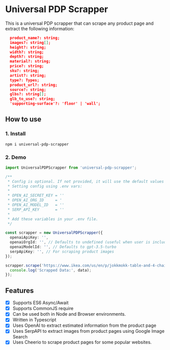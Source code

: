 # Universal PDP Scrapper

This is a universal PDP scrapper that can scrape any product page and extract the following information:

```json
  product_name?: string;
  images?: string[];
  height?: string;
  width?: string;
  depth?: string;
  material?: string;
  price?: string;
  sku?: string;
  artist?: string;
  type?: Types;
  product_url?: string;
  source?: string;
  glbs?: string[];
  glb_to_use?: string;
  'supporting-surface'?: 'floor' | 'wall';
```

## How to use

### 1. Install

```bash
npm i universal-pdp-scrapper
```

### 2. Demo

```ts
import UniversalPDPScrapper from 'universal-pdp-scrapper';

/**
 * Config is optional. If not provided, it will use the default values from environment variables.
 * Setting config using .env vars:
 * 
 * OPEN_AI_SECRET_KEY = ''
 * OPEN_AI_ORG_ID     = '
 * OPEN_AI_MODEL_ID   = ''
 * SERP_API_KEY       = ''
 * 
 * Add these variables in your .env file.
 */

const scrapper = new UniversalPDPScrapper({
  openaiApiKey: '',
  openaiOrgId: '', // Defaults to undefined (useful when user is included in multiple orgs)
  openaiModelId: '', // Defaults to gpt-3.5-turbo
  serpApiKey: '', // For scraping product images
});

scrapper.scrape('https://www.ikea.com/us/en/p/jokkmokk-table-and-4-chairs-antique-stain-50211104/').then((data) => {
  console.log('Scrapped Data:', data);
});
```

## Features

- [x] Supports ES6 Async/Await
- [x] Supports CommonJS require
- [x] Can be used both in Node and Browser environments.
- [x] Written in Typescript
- [x] Uses OpenAI to extract estimated information from the product page
- [x] Uses SerpAPI to extract images from product pages using Google Image Search
- [x] Uses Cheerio to scrape product pages for some popular websites.
